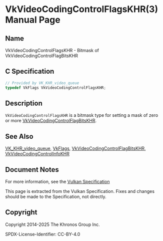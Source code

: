 # VkVideoCodingControlFlagsKHR(3) Manual Page

## Name

VkVideoCodingControlFlagsKHR - Bitmask of VkVideoCodingControlFlagBitsKHR



## [](#_c_specification)C Specification

```c++
// Provided by VK_KHR_video_queue
typedef VkFlags VkVideoCodingControlFlagsKHR;
```

## [](#_description)Description

`VkVideoCodingControlFlagsKHR` is a bitmask type for setting a mask of zero or more [VkVideoCodingControlFlagBitsKHR](https://registry.khronos.org/vulkan/specs/latest/man/html/VkVideoCodingControlFlagBitsKHR.html).

## [](#_see_also)See Also

[VK\_KHR\_video\_queue](https://registry.khronos.org/vulkan/specs/latest/man/html/VK_KHR_video_queue.html), [VkFlags](https://registry.khronos.org/vulkan/specs/latest/man/html/VkFlags.html), [VkVideoCodingControlFlagBitsKHR](https://registry.khronos.org/vulkan/specs/latest/man/html/VkVideoCodingControlFlagBitsKHR.html), [VkVideoCodingControlInfoKHR](https://registry.khronos.org/vulkan/specs/latest/man/html/VkVideoCodingControlInfoKHR.html)

## [](#_document_notes)Document Notes

For more information, see the [Vulkan Specification](https://registry.khronos.org/vulkan/specs/latest/html/vkspec.html#VkVideoCodingControlFlagsKHR)

This page is extracted from the Vulkan Specification. Fixes and changes should be made to the Specification, not directly.

## [](#_copyright)Copyright

Copyright 2014-2025 The Khronos Group Inc.

SPDX-License-Identifier: CC-BY-4.0